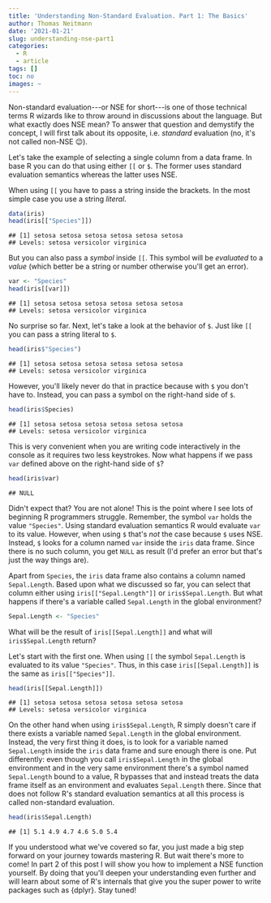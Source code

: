 ```yaml
---
title: 'Understanding Non-Standard Evaluation. Part 1: The Basics'
author: Thomas Neitmann
date: '2021-01-21'
slug: understanding-nse-part1
categories:
  - R
  - article
tags: []
toc: no
images: ~
---
```


Non-standard evaluation---or NSE for short---is one of those technical terms R wizards like to throw around in discussions about the language. But what exactly does NSE mean? To answer that question and demystify the concept, I will first talk about its opposite, i.e. *standard* evaluation (no, it's not called non-NSE 😉).

Let's take the example of selecting a single column from a data frame. In base R you can do that using either `[[` or `$`. The former uses standard evaluation semantics whereas the latter uses NSE.

When using `[[` you have to pass a string inside the brackets. In the most simple case you use a string *literal*.


```r
data(iris)
head(iris[["Species"]])
```

```
## [1] setosa setosa setosa setosa setosa setosa
## Levels: setosa versicolor virginica
```

But you can also pass a *symbol* inside `[[`. This symbol will be *evaluated* to a *value* (which better be a string or number otherwise you'll get an error).


```r
var <- "Species"
head(iris[[var]])
```

```
## [1] setosa setosa setosa setosa setosa setosa
## Levels: setosa versicolor virginica
```

No surprise so far. Next, let's take a look at the behavior of `$`. Just like `[[` you can pass a string literal to `$`.


```r
head(iris$"Species")
```

```
## [1] setosa setosa setosa setosa setosa setosa
## Levels: setosa versicolor virginica
```

However, you'll likely never do that in practice because with `$` you don't have to. Instead, you can pass a symbol on the right-hand side of `$`.


```r
head(iris$Species)
```

```
## [1] setosa setosa setosa setosa setosa setosa
## Levels: setosa versicolor virginica
```

This is very convenient when you are writing code interactively in the console as it requires two less keystrokes. Now what happens if we pass `var` defined above on the right-hand side of `$`?


```r
head(iris$var)
```

```
## NULL
```

Didn't expect that? You are not alone! This is the point where I see lots of beginning R programmers struggle. Remember, the symbol `var` holds the value `"Species"`. Using standard evaluation semantics R would evaluate `var` to its value. However, when using `$` that's *not* the case because `$` uses NSE. Instead, `$` looks for a column named `var` inside the `iris` data frame. Since there is no such column, you get `NULL` as result (I'd prefer an error but that's just the way things are).

Apart from `Species`, the `iris` data frame also contains a column named `Sepal.Length`. Based upon what we discussed so far, you can select that column either using `iris[["Sepal.Length"]]` or `iris$Sepal.Length`. But what happens if there's a variable called `Sepal.Length` in the global environment?


```r
Sepal.Length <- "Species"
```

What will be the result of `iris[[Sepal.Length]]` and what will `iris$Sepal.Length` return?

Let's start with the first one. When using `[[` the symbol `Sepal.Length` is evaluated to its value `"Species"`. Thus, in this case `iris[[Sepal.Length]]` is the same as `iris[["Species"]]`.


```r
head(iris[[Sepal.Length]])
```

```
## [1] setosa setosa setosa setosa setosa setosa
## Levels: setosa versicolor virginica
```

On the other hand when using `iris$Sepal.Length`, R simply doesn't care if there exists a variable named `Sepal.Length` in the global environment. Instead, the very first thing it does, is to look for a variable named `Sepal.Length` inside the `iris` data frame and sure enough there is one. Put differently: even though you call `iris$Sepal.Length` in the global environment and in the very same environment there's a symbol named `Sepal.Length` bound to a value, R bypasses that and instead treats the data frame itself as an environment and evaluates `Sepal.Length` there. Since that does not follow R's standard evaluation semantics at all this process is called non-standard evaluation.


```r
head(iris$Sepal.Length)
```

```
## [1] 5.1 4.9 4.7 4.6 5.0 5.4
```

If you understood what we've covered so far, you just made a big step forward on your journey towards mastering R. But wait there's more to come! In part 2 of this post I will show you how to implement a NSE function yourself. By doing that you'll deepen your understanding even further and will learn about some of R's internals that give you the super power to write packages such as {dplyr}. Stay tuned!
